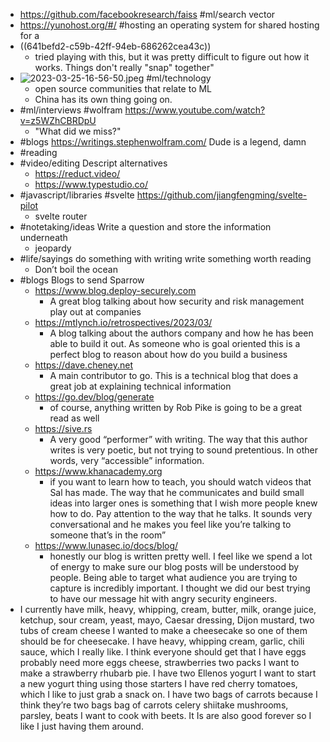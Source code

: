 - https://github.com/facebookresearch/faiss #ml/search vector
- https://yunohost.org/#/ #hosting an operating system for shared hosting for a
- ((641befd2-c59b-42ff-94eb-686262cea43c))
	- tried playing with this, but it was pretty difficult to figure out how it works. Things don't really "snap" together"
- ![2023-03-25-16-56-50.jpeg](../assets/2023-03-25-16-56-50.jpeg) #ml/technology
	- open source communities that relate to ML
	- China has its own thing going on.
- #ml/interviews #wolfram https://www.youtube.com/watch?v=z5WZhCBRDpU
	- "What did we miss?"
- #blogs https://writings.stephenwolfram.com/ Dude is a legend, damn
- #reading
- #video/editing Descript alternatives
	- https://reduct.video/
	- https://www.typestudio.co/
- #javascript/libraries #svelte https://github.com/jiangfengming/svelte-pilot
	- svelte router
- #notetaking/ideas Write a question and store the information underneath
	- jeopardy
- #life/sayings do something with writing write something worth reading
	- Don’t boil the ocean
- #blogs Blogs to send Sparrow
	- https://www.blog.deploy-securely.com
		- A great blog talking about how security and risk management play out at companies
	- https://mtlynch.io/retrospectives/2023/03/
		- A blog talking about the authors company and how he has been able to build it out. As someone who is goal oriented this is a perfect blog to reason about how do you build a business
	- https://dave.cheney.net
		- A main contributor to go. This is a technical blog that does a great job at explaining technical information
	- https://go.dev/blog/generate
		- of course, anything written by Rob Pike is going to be a great read as well
	- https://sive.rs
		- A very good “performer” with writing. The way that this author writes is very poetic, but not trying to sound pretentious. In other words, very “accessible” information.
	- https://www.khanacademy.org
		- if you want to learn how to teach, you should watch videos that Sal has made. The way that he communicates and build small ideas into larger ones is something that I wish more people knew how to do. Pay attention to the way that he talks. It sounds very conversational and he makes you feel like you’re talking to someone that’s in the room”
	- https://www.lunasec.io/docs/blog/
		- honestly our blog is written pretty well. I feel like we spend a lot of energy to make sure our blog posts will be understood by people. Being able to target what audience you are trying to capture is incredibly important. I thought we did our best trying to have our message hit with angry security engineers.
- I currently have milk, heavy, whipping, cream, butter, milk, orange juice, ketchup, sour cream, yeast, mayo, Caesar dressing, Dijon mustard, two tubs of cream cheese I wanted to make a cheesecake so one of them should be for cheesecake. I have heavy, whipping cream, garlic, chili sauce, which I really like. I think everyone should get that I have eggs probably need more eggs cheese, strawberries two packs I want to make a strawberry rhubarb pie. I have two Ellenos yogurt I want to start a new yogurt thing using those starters I have red cherry tomatoes, which I like to just grab a snack on. I have two bags of carrots because I think they’re two bags bag of carrots celery  shiitake mushrooms, parsley, beats I want to cook with beets. It Is are also good forever so I like I just having them around.